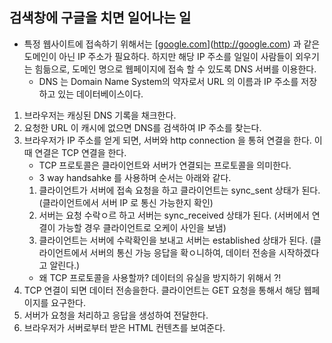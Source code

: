 ## 검색창에 구글을 치면 일어나는 일

- 특정 웹사이트에 접속하기 위해서는 [[google.com](http://google.com/)](http://google.com) 과 같은 도메인이 아닌 IP 주소가 필요하다. 하지만 해당 IP 주소를 일일이 사람들이 외우기는 힘듦으로, 도메인 명으로 웹페이지에 접속 할 수 있도록 DNS 서버를 이용한다.
  - DNS 는 Domain Name System의 약자로서 URL 의 이름과 IP 주소를 저장하고 있는 데이터베이스이다.

1. 브라우저는 캐싱된 DNS 기록을 채크한다.
2. 요청한 URL 이 캐시에 없으면 DNS를 검색하여 IP 주소를 찾는다.
3. 브라우저가 IP 주소를 얻게 되면, 서버와 http connection 을 통혀 연결을 한다. 이 때 연결은 TCP 연결을 한다.
   - TCP 프로토콜은 클라이언트와 서버가 연결되는 프로토콜을 의미한다.
   - 3 way handsahke 를 사용하며 순서는 아래와 같다.
   1. 클라이언트가 서버에 접속 요청을 하고 클라이언트는 sync_sent 상태가 된다. (클라이언트에서 서버 IP 로 통신 가능한지 확인)
   2. 서버는 요청 수락ㅇ르 하고 서버는 sync_received 상태가 된다. (서버에서 연결이 가능할 경우 클라이언트로 오케이 사인을 보냄)
   3. 클라이언트는 서버에 수락확인을 보내고 서버는 established 상태가 된다. (클라이언트에서 서버의 통신 가능 응답을 확ㅇ니하여, 데이터 전송을 시작하겠다고 알린다.)
   - 왜 TCP 프로토콜을 사용할까? 데이터의 유실을 방지하기 위해서 ?!
4. TCP 연결이 되면 데이터 전송을한다. 클라이언트는 GET 요청을 통해서 해당 웹페이지를 요구한다.
5. 서버가 요청을 처리하고 응답을 생성하여 전달한다.
6. 브라우저가 서버로부터 받은 HTML 컨텐츠를 보여준다.
